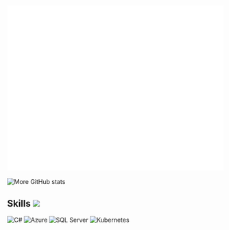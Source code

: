 ![Metrics](/github-metrics.svg)

![More GitHub stats](https://github-readme-stats.vercel.app/api?username=andreminelli&show_icons=true&theme=transparent)

<h2> Skills <img src = "https://media2.giphy.com/media/QssGEmpkyEOhBCb7e1/giphy.gif?cid=ecf05e47a0n3gi1bfqntqmob8g9aid1oyj2wr3ds3mg700bl&rid=giphy.gif" width = 32px> </h2>
<p>
  <img alt="C#" src="https://img.shields.io/badge/-C%23-brightgreen?style=for-the-badge&logo=dotnet&logoColor=white" />
  <img alt="Azure" src="https://img.shields.io/badge/Azure-blue?style=for-the-badge&logo=microsoftazure&logoColor=white" />
  <img alt="SQL Server" src="https://img.shields.io/badge/SQL%20Server-red?style=for-the-badge&logo=microsoftsqlserver&logoColor=white" />
  <img alt="Kubernetes" src="https://img.shields.io/badge/-Kubernetes-yellowgreen?style=for-the-badge&logo=kubernetes&logoColor=white" />
</p>  
